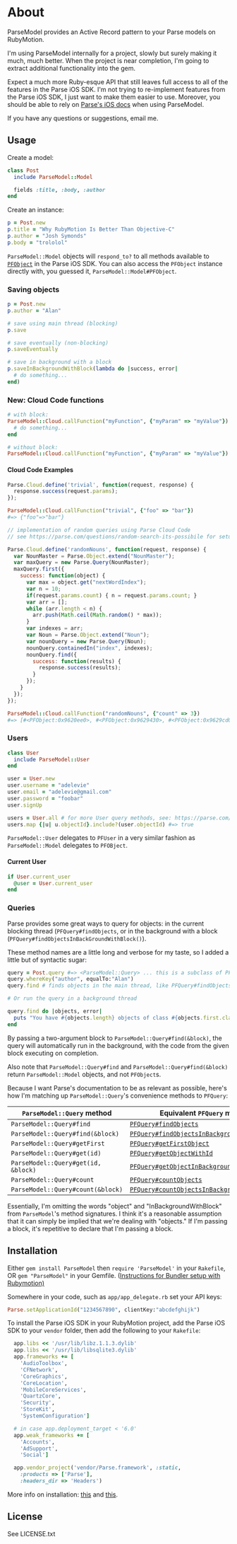 # About

ParseModel provides an Active Record pattern to your Parse models on RubyMotion.

I'm using ParseModel internally for a project, slowly but surely making it much, much better. When the project is near completion, I'm going to extract additional functionality into the gem.

Expect a much more Ruby-esque API that still leaves full access to all of the features in the Parse iOS SDK. I'm not trying to re-implement features from the Parse iOS SDK, I just want to make them easier to use. Moreover, you should be able to rely on [Parse's iOS docs](https://parse.com/docs/ios/api/) when using ParseModel.

If you have any questions or suggestions, email me.

## Usage

Create a model:

```ruby
class Post
  include ParseModel::Model

  fields :title, :body, :author
end
```

Create an instance:

```ruby
p = Post.new
p.title = "Why RubyMotion Is Better Than Objective-C"
p.author = "Josh Symonds"
p.body = "trololol"
```

`ParseModel::Model` objects will `respond_to?` to all methods available to [`PFObject`](https://parse.com/docs/ios/api/Classes/PFObject.html) in the Parse iOS SDK. You can also access the `PFObject` instance directly with, you guessed it, `ParseModel::Model#PFObject`.

### Saving objects

```ruby
p = Post.new
p.author = "Alan"

# save using main thread (blocking)
p.save

# save eventually (non-blocking)
p.saveEventually

# save in background with a block
p.saveInBackgroundWithBlock(lambda do |success, error|
  # do something...
end)

```

### New: Cloud Code functions

```ruby
# with block:
ParseModel::Cloud.callFunction("myFunction", {"myParam" => "myValue"}) do |result, error|
  # do something...
end

# without block:
ParseModel::Cloud.callFunction("myFunction", {"myParam" => "myValue"})
```

#### Cloud Code Examples
```javascript
Parse.Cloud.define('trivial', function(request, response) {
  response.success(request.params);
});
```

```ruby
ParseModel::Cloud.callFunction("trivial", {"foo" => "bar"})
#=> {"foo"=>"bar"}
```

```javascript
// implementation of random queries using Parse Cloud Code
// see https://parse.com/questions/random-search-its-possibile for setup details

Parse.Cloud.define('randomNouns', function(request, response) {
  var NounMaster = Parse.Object.extend("NounMaster");
  var maxQuery = new Parse.Query(NounMaster);
  maxQuery.first({
    success: function(object) {
      var max = object.get("nextWordIndex");
      var n = 10;
      if(request.params.count) { n = request.params.count; }
      var arr = [];
      while (arr.length < n) {
        arr.push(Math.ceil(Math.random() * max));
      }
      var indexes = arr;
      var Noun = Parse.Object.extend("Noun");
      var nounQuery = new Parse.Query(Noun);
      nounQuery.containedIn("index", indexes);
      nounQuery.find({
        success: function(results) { 
          response.success(results); 
        }
      });
    }
  });
});
```

```ruby
ParseModel::Cloud.callFunction("randomNouns", {"count" => 3})
#=> [#<PFObject:0x9620ee0>, #<PFObject:0x9629430>, #<PFObject:0x9629cd0>]
```

### Users

```ruby
class User
  include ParseModel::User
end

user = User.new
user.username = "adelevie"
user.email = "adelevie@gmail.com"
user.password = "foobar"
user.signUp

users = User.all # for more User query methods, see: https://parse.com/questions/why-does-querying-for-a-user-create-a-second-user-class 
users.map {|u| u.objectId}.include?(user.objectId) #=> true
```

`ParseModel::User` delegates to `PFUser` in a very similar fashion as `ParseModel::Model` delegates to `PFOBject`.

#### Current User

```ruby
if User.current_user
  @user = User.current_user
end
```

### Queries

Parse provides some great ways to query for objects: in the current blocking thread (`PFQuery#findObjects`, or in the background with a block (`PFQuery#findObjectsInBackGroundWithBlock()`).

These method names are a little long and verbose for my taste, so I added a little but of syntactic sugar:

```ruby
query = Post.query #=> <ParseModel::Query> ... this is a subclass of PFQuery
query.whereKey("author", equalTo:"Alan")
query.find # finds objects in the main thread, like PFQuery#findObjects

# Or run the query in a background thread

query.find do |objects, error|
  puts "You have #{objects.length} objects of class #{objects.first.class}."
end
```

By passing a two-argument block to `ParseModel::Query#find(&block)`, the query will automatically run in the background, with the code from the given block executing on completion.

Also note that `ParseModel::Query#find` and `ParseModel::Query#find(&block)` return `ParseModel::Model` objects, and not `PFObject`s.

Because I want Parse's documentation to be as relevant as possible, here's how I'm matching up `ParseModel::Query`'s convenience methods to `PFQuery`:

`ParseModel::Query` method | Equivalent `PFQuery` method
---------------------------|----------------------------|
`ParseModel::Query#find`| [`PFQuery#findObjects`][findObjects]
`ParseModel::Query#find(&block)`| [`PFQuery#findObjectsInBackgroundWithBlock`][findObjectsInBackgroundWithBlock]
`ParseModel::Query#getFirst`| [`PFQuery#getFirstObject`][getFirstObject]
`ParseModel::Query#get(id)`| [`PFQuery#getObjectWithId`][getObjectWithId]
`ParseModel::Query#get(id, &block)`| [`PFQuery#getObjectInBackgroundWithId:block:`][getObjectInBackgroundWithId]
`ParseModel::Query#count`| [`PFQuery#countObjects`][countObjects]
`ParseModel::Query#count(&block)`| [`PFQuery#countObjectsInBackgroundWithBlock`][countObjectsInBackgroundWithBlock]

[findObjects]: https://parse.com/docs/ios/api/Classes/PFQuery.html#//api/name/findObjects
[findObjectsInBackGroundWithBlock]: https://parse.com/docs/ios/api/Classes/PFQuery.html#//api/name/countObjectsInBackgroundWithBlock:
[getFirstObject]: https://parse.com/docs/ios/api/Classes/PFQuery.html#//api/name/getFirstObject
[getFirstObjectInBackgroundWithBlock]: https://parse.com/docs/ios/api/Classes/PFQuery.html#//api/name/getFirstObjectInBackgroundWithBlock:
[getObjectWithId]: https://parse.com/docs/ios/api/Classes/PFQuery.html#//api/name/getObjectWithId
[getObjectInBackgroundWithId]: https://parse.com/docs/ios/api/Classes/PFQuery.html#//api/name/getFirstObjectInBackgroundWithBlock:
[countObjects]: https://parse.com/docs/ios/api/Classes/PFQuery.html#//api/name/countObjects
[countObjectsInBackgroundWithBlock]: https://parse.com/docs/ios/api/Classes/PFQuery.html#//api/name/countObjectsInBackgroundWithBlock:


Essentially, I'm omitting the words "object" and "InBackgroundWithBlock" from `ParseModel`'s method signatures. I think it's a reasonable assumption that it can simply be implied that we're dealing with "objects." If I'm passing a block, it's repetitive to declare that I'm passing a block.

## Installation

Either `gem install ParseModel` then `require 'ParseModel'` in your `Rakefile`, OR
`gem "ParseModel"` in your Gemfile. ([Instructions for Bundler setup with Rubymotion)](http://thunderboltlabs.com/posts/using-bundler-with-rubymotion)

Somewhere in your code, such as `app/app_delegate.rb` set your API keys:

```ruby
Parse.setApplicationId("1234567890", clientKey:"abcdefghijk")
```

To install the Parse iOS SDK in your RubyMotion project, add the Parse iOS SDK to your `vendor` folder, then add the following to your `Rakefile`:

```ruby
  app.libs << '/usr/lib/libz.1.1.3.dylib'
  app.libs << '/usr/lib/libsqlite3.dylib'
  app.frameworks += [
    'AudioToolbox',
    'CFNetwork',
    'CoreGraphics',
    'CoreLocation',
    'MobileCoreServices',
    'QuartzCore',
    'Security',
    'StoreKit',
    'SystemConfiguration']

  # in case app.deployment_target < '6.0'
  app.weak_frameworks += [
    'Accounts',
    'AdSupport',
    'Social']

  app.vendor_project('vendor/Parse.framework', :static,
    :products => ['Parse'],
    :headers_dir => 'Headers')
```

More info on installation: [this](http://www.rubymotion.com/developer-center/guides/project-management/#_using_3rd_party_libraries) and  [this](http://stackoverflow.com/a/10453895/94154).

## License

See LICENSE.txt
